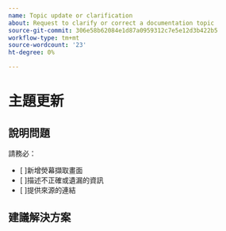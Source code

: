 ```yaml
---
name: Topic update or clarification
about: Request to clarify or correct a documentation topic
source-git-commit: 306e58b62084e1d87a0959312c7e5e12d3b422b5
workflow-type: tm+mt
source-wordcount: '23'
ht-degree: 0%

---
```



# 主題更新

<!-- Add link to topic. -->

## 說明問題

<!-- (REQUIRED) Describe the missing or incorrect content. What needs clarification? What needs a correction? Provide as much detail and resources as you can. -->

請務必：

- [ ]新增熒幕擷取畫面
- [ ]描述不正確或遺漏的資訊
- [ ]提供來源的連結

## 建議解決方案

<!-- (OPTIONAL) Describe your solution for this issue. -->

<!-- Thank you for taking the time to report the issue. -->
